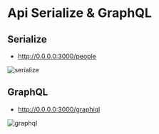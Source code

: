 # Api Serialize & GraphQL

## Serialize

* http://0.0.0.0:3000/people

![serialize](https://image.ibb.co/fLGHjQ/img_api_serialize.png)

## GraphQL

* http://0.0.0.0:3000/graphiql

![graphql](https://image.ibb.co/bzhq4Q/img_api_graphql.png)
